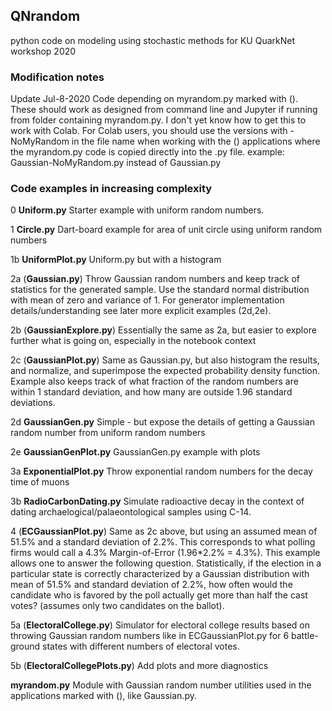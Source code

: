 ## QNrandom 

python code on modeling using stochastic methods for KU QuarkNet workshop 2020

### Modification notes

Update Jul-8-2020
Code depending on myrandom.py marked with (). These should work as 
designed from command line and Jupyter if running from folder containing
myrandom.py. I don't yet know how to get this to work with Colab. 
For Colab users, you should use the versions with -NoMyRandom in the 
file name when working with the () applications where the myrandom.py 
code is copied directly into the .py file.
example: Gaussian-NoMyRandom.py instead of Gaussian.py

### Code examples in increasing complexity

0  **Uniform.py**
   Starter example with uniform random numbers.

1  **Circle.py**
   Dart-board example for area of unit circle using uniform random numbers

1b **UniformPlot.py**
   Uniform.py but with a histogram

2a (**Gaussian.py**)
   Throw Gaussian random numbers and keep track of statistics for the 
   generated sample. Use the standard normal distribution with mean 
   of zero and variance of 1. For generator implementation 
   details/understanding see later more explicit examples (2d,2e).

2b (**GaussianExplore.py**)
   Essentially the same as 2a, but easier to explore further 
   what is going on, especially in the notebook context

2c (**GaussianPlot.py**)
   Same as Gaussian.py, but also histogram the results, and 
   normalize, and superimpose the expected probability density function.
   Example also keeps track of what fraction of the random numbers 
   are within 1 standard deviation, and how many are outside 1.96 standard 
   deviations.

2d **GaussianGen.py**
   Simple - but expose the details of getting a Gaussian random number 
   from uniform random numbers

2e **GaussianGenPlot.py**
   GaussianGen.py example with plots

3a **ExponentialPlot.py**
   Throw exponential random numbers for the decay time of muons

3b **RadioCarbonDating.py**
   Simulate radioactive decay in the context of dating 
   archaelogical/palaeontological samples using C-14.

4  (**ECGaussianPlot.py**)
   Same as 2c above, but using an assumed mean of 51.5% and 
   a standard deviation of 2.2%. This corresponds to what polling firms 
   would call a 4.3% Margin-of-Error (1.96*2.2% = 4.3%).
   This example allows one to answer the following question. 
   Statistically, if the election in a particular state is correctly 
   characterized by a Gaussian distribution with mean of 51.5% and 
   standard deviation of 2.2%, how often would the candidate who is 
   favored by the poll actually get more than half the cast votes?
   (assumes only two candidates on the ballot).

5a (**ElectoralCollege.py**)
   Simulator for electoral college results based on throwing Gaussian 
   random numbers like in ECGaussianPlot.py for 6 battle-ground states 
   with different numbers of electoral votes.

5b (**ElectoralCollegePlots.py**)
   Add plots and more diagnostics

   **myrandom.py**
   Module with Gaussian random number utilities used in the applications 
   marked with (), like Gaussian.py.
